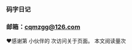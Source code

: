 ### 码字日记
### 邮箱：cqmzgg@126.com

  <span id="busuanzi_container_site_uv" style="display: inline;">
❤️感谢第
<span id="busuanzi_value_site_uv"></span>小伙伴的
<span id="busuanzi_value_site_pv"></span>次访问关于页面。
</span>
<span id="busuanzi_container_page_pv">本文阅读量<span id="busuanzi_value_page_pv"></span>次</span>



